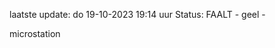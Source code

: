 laatste update: 
do 19-10-2023 19:14   uur 
Status: FAALT - geel - 
<div class="service Y">microstation</div>